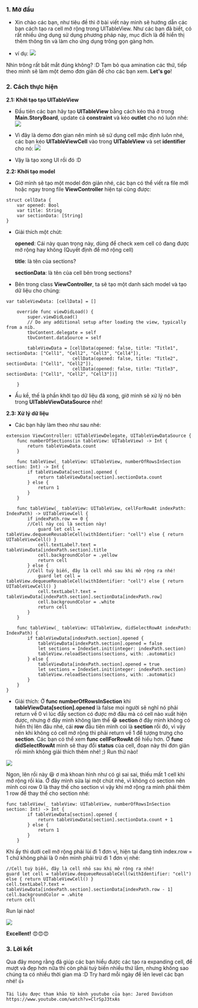 ###  1. Mở đầu
- Xin chào các bạn, như tiêu đề thì ở bài viết này mình sẽ hướng dẫn các bạn cách tạo ra cell mở rộng trong UITableView. Như các bạn đã biết, có rất nhiều ứng dụng sử dụng phương pháp này, mục đích là để hiển thị thêm thông tin và làm cho ứng dụng trông gọn gàng hơn.

- ví dụ: 
![](https://images.viblo.asia/476ccd1e-1a5f-4f08-bed5-9bdaa326344e.gif)

Nhìn trông rất bắt mắt đúng không? :D Tạm bỏ qua amination các thứ, tiếp theo mình sẽ làm một demo đơn giản để cho các bạn xem. **Let's go**!


### 2. Cách thực hiện 
**2.1: Khởi tạo tạo UITableView**
- Đầu tiên các bạn hãy tạo **UITableView** bằng cách kéo thả ở trong **Main.StoryBoard**, update cả **constraint** và kéo **outlet** cho nó luôn nhé: 
![](https://images.viblo.asia/268f3eb2-805d-4288-b324-39b967306db7.png)

- Vì đây là demo đơn gian nên mình sẽ sử dụng cell mặc định luôn nhé, các bạn kéo **UITableViewCell** vào trong **UITableView** và set **identifier** cho nó: 
![](https://images.viblo.asia/31cb4b10-b903-496a-a4d1-8b3818d9396d.png)

- Vậy là tạo xong UI rồi đó :D 

**2.2: Khởi tạo model**
- Giờ mình sẽ tạo một model đơn giản nhé, các bạn có thể viết ra file mới hoặc ngay trong file **ViewController** hiện tại cũng được:
```
struct cellData {
    var opened: Bool
    var title: String
    var sectionData: [String]
}
```
- Giải thích một chút:

     **opened**: Cái này quan trọng này, dùng để check xem cell có đang được mở rộng hay không (Quyết định để mở rộng cell)
     
     **title**: là tên của sections?
     
     **sectionData**: là tên của cell bên trong sections?
     
 - Bên trong class **ViewController**, ta sẽ tạo một danh sách model và tạo dữ liệu cho chúng: 
```
var tableViewData: [cellData] = []
    
    override func viewDidLoad() {
        super.viewDidLoad()
        // Do any additional setup after loading the view, typically from a nib.
        tbvContent.delegate = self
        tbvContent.dataSource = self
        
        tableViewData = [cellData(opened: false, title: "Title1", sectionData: ["Cell1", "Cell2", "Cell3", "Cell4"]),
                         cellData(opened: false, title: "Title2", sectionData: ["Cell1", "Cell2"]),
                         cellData(opened: false, title: "Title3", sectionData: ["Cell1", "Cell2", "Cell3"])]
        
    }
```

- Ấu kề, thế là phần khởi tạo dữ liệu đã xong, giờ mình sẽ xử lý nó bên trong **UITableViewDataSource** nhé! 

**2.3: Xử lý dữ liệu**
- Các bạn hãy làm theo như sau nhé:
```
extension ViewController: UITableViewDelegate, UITableViewDataSource {
    func numberOfSections(in tableView: UITableView) -> Int {
        return tableViewData.count
    }
    
    func tableView(_ tableView: UITableView, numberOfRowsInSection section: Int) -> Int {
        if tableViewData[section].opened {
            return tableViewData[section].sectionData.count
        } else {
            return 1
        }
    }
    
    func tableView(_ tableView: UITableView, cellForRowAt indexPath: IndexPath) -> UITableViewCell {
        if indexPath.row == 0 {
        //Cell này coi là section này!
            guard let cell = tableView.dequeueReusableCell(withIdentifier: "cell") else { return UITableViewCell() }
            cell.textLabel?.text = tableViewData[indexPath.section].title
            cell.backgroundColor = .yellow
            return cell
        } else {
        //Cell tuỳ biến, đây là cell nhỏ sau khi mở rộng ra nhé! 
            guard let cell = tableView.dequeueReusableCell(withIdentifier: "cell") else { return UITableViewCell() }
            cell.textLabel?.text = tableViewData[indexPath.section].sectionData[indexPath.row]
            cell.backgroundColor = .white
            return cell
        }
    }
    
    func tableView(_ tableView: UITableView, didSelectRowAt indexPath: IndexPath) {
        if tableViewData[indexPath.section].opened {
            tableViewData[indexPath.section].opened = false
            let sections = IndexSet.init(integer: indexPath.section)
            tableView.reloadSections(sections, with: .automatic)
        } else {
            tableViewData[indexPath.section].opened = true
            let sections = IndexSet.init(integer: indexPath.section)
            tableView.reloadSections(sections, with: .automatic)
        }
    }
}
```

- Giải thích:  Ở **func numberOfRowsInSection** khi **tableViewData[section].opened** là false mọi người sẽ nghĩ nó phải return về 0 vì lúc đấy section có được mở đâu mà có cell nào xuất hiện được, nhưng ở đây mình không làm thế :joy: **section** ở đây mình không có hiển thị lên đâu nhé, cái **row** đầu tiên mình coi là **section** rồi đó, vì vậy nên khi không có cell mở rộng thì phải return về 1 để tượng trưng cho **section**. Các bạn có thể xem **func cellForRowAt** để hiểu hơn. Ở **func didSelectRowAt** mình sẽ thay đổi **status** của cell, đoạn này thì đơn giản rồi mình không giải thích thêm nhé! ;) Run thử nào! 

![](https://images.viblo.asia/bf6fe08b-63ac-42c9-aebe-a679c9033d5d.png)

Ngon, lên rồi này :laughing: ơ mà khoan hình như có gì sai sai, thiếu mất 1 cell khi mở rộng rồi kìa. Ở đây mình sửa lại một chút nhé, vì không có section nên mình coi row 0 là thay thế cho section vì vậy khi mở rộng ra mình phải thêm 1 row để thay thế cho section nhé: 
```
func tableView(_ tableView: UITableView, numberOfRowsInSection section: Int) -> Int {
        if tableViewData[section].opened {
            return tableViewData[section].sectionData.count + 1
        } else {
            return 1
        }
    }
```

Khi ấy thì dưới cell mở rộng phải lùi đi 1 đơn vị, hiện tại đang tính index.row = 1 chứ không phải là 0 nên mình phải trừ đi 1 đơn vị nhé: 

```
//Cell tuỳ biến, đây là cell nhỏ sau khi mở rộng ra nhé! 
guard let cell = tableView.dequeueReusableCell(withIdentifier: "cell") else { return UITableViewCell() }
cell.textLabel?.text = tableViewData[indexPath.section].sectionData[indexPath.row - 1]
cell.backgroundColor = .white
return cell
```

Run lại nào!

![](https://images.viblo.asia/42b3e4ff-238c-42cb-81a8-f25af93fd268.png)

**Excellent!** :heart_eyes::heart_eyes::heart_eyes:

### 3. Lời kết
Qua đây mong rằng đã giúp các bạn hiểu được các tạo ra expanding cell, để mượt và đẹp hơn nữa thì còn phải tuỳ biến nhiều thứ lắm, nhưng không sao chúng ta có nhiều thời gian mà :D Try hard mỗi ngày để lên level các bạn nhé! :+1:

```
Tài liệu được tham khảo từ kênh youtube của bạn: Jared Davidson
https://www.youtube.com/watch?v=ClrSpJ3txAs
```
